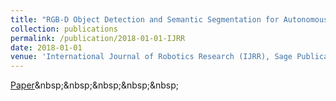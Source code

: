 ```yaml
---
title: "RGB-D Object Detection and Semantic Segmentation for Autonomous Manipulation in Clutter"
collection: publications
permalink: /publication/2018-01-01-IJRR
date: 2018-01-01
venue: 'International Journal of Robotics Research (IJRR), Sage Publications'
---
```

[Paper]('http://www.ais.uni-bonn.de/papers/IJRR_2018_Schwarz.pdf')&nbsp;&nbsp;&nbsp;&nbsp;&nbsp;&nbsp;